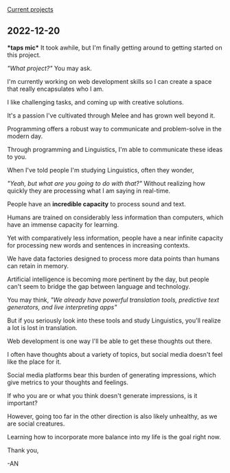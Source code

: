 <!DOCTYPE html>
<html lang="en">
    <head>
        <meta charset="UTF-8">
        <title>Alvin Nguyen</title>
    </head>
    <body>
        <a href="v1-links-and-images/current-projects/projects.html">Current projects</a>
        <h2>2022-12-20</h2>
        <p><strong>*taps mic*</strong> It took awhile, but I'm finally getting around to getting started on this project.</p>
        <p><em>"What project?"</em> You may ask.</p><p></p>
        <p>I'm currently working on web development skills so I can create a space that really encapsulates who I am.</p>
        <p>I like challenging tasks, and coming up with creative solutions.</p>
        <p>It's a passion I've cultivated through Melee and has grown well beyond it.</p>
        <p>Programming offers a robust way to communicate and problem-solve in the modern day.</p>
        <p>Through programming and Linguistics, I'm able to communicate these ideas to you.</p>
        <p>When I've told people I'm studying Linguistics, often they wonder,</p>
        <p><em>"Yeah, but what are you going to do with that?"</em> Without realizing how quickly they are processing what I am saying in real-time.</p>
        <p>People have an <strong>incredible capacity</strong> to process sound and text.</p>
        <p>Humans are trained on considerably less information than computers, which have an immense capacity for learning.</p>
        <p>Yet with comparatively less information, people have a near infinite capacity for processing new words and sentences in increasing contexts.</p>
        <p>We have data factories designed to process more data points than humans can retain in memory.</p>
        <p>Artificial intelligence is becoming more pertinent by the day, but people can't seem to bridge the gap between language and technology.</p>
        <p>You may think, <em>"We already have powerful translation tools, predictive text generators, and live interpreting apps"</em></p>
        <p>But if you seriously look into these tools and study Linguistics, you'll realize a lot is lost in translation.</p>
        <p>Web development is one way I'll be able to get these thoughts out there.</p>
        <p>I often have thoughts about a variety of topics, but social media doesn't feel like the place for it.</p>
        <p>Social media platforms bear this burden of generating impressions, which give metrics to your thoughts and feelings.</p>
        <p>If who you are or what you think doesn't generate impressions, is it important?</p>
        <p>However, going too far in the other direction is also likely unhealthy, as we are social creatures.</p>
        <p>Learning how to incorporate more balance into my life is the goal right now.</p>
        <p>Thank you,</p>
        <p>-AN</p>
    </body>
</html>
